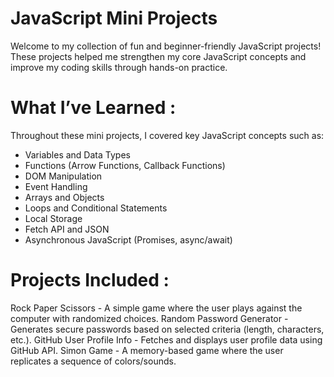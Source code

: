 # JavaScript Mini Projects

Welcome to my collection of fun and beginner-friendly JavaScript projects!  
These projects helped me strengthen my core JavaScript concepts and improve my coding skills through hands-on practice.

# What I’ve Learned :
Throughout these mini projects, I covered key JavaScript concepts such as:
- Variables and Data Types
- Functions (Arrow Functions, Callback Functions)
- DOM Manipulation
- Event Handling
- Arrays and Objects
- Loops and Conditional Statements
- Local Storage
- Fetch API and JSON
- Asynchronous JavaScript (Promises, async/await)
  
# Projects Included :
  Rock Paper Scissors - A simple game where the user plays against the computer with randomized choices. 
  Random Password Generator - Generates secure passwords based on selected criteria (length, characters, etc.).
  GitHub User Profile Info - Fetches and displays user profile data using GitHub API. 
  Simon Game - A memory-based game where the user replicates a sequence of colors/sounds. 
